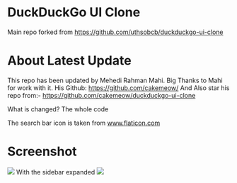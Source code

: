 # DuckDuckGo UI Clone

Main repo forked from https://github.com/uthsobcb/duckduckgo-ui-clone

# About Latest Update

This repo has been updated by Mehedi Rahman Mahi. Big Thanks to Mahi for work with it. His Github: https://github.com/cakemeow/
And Also star his repo from:- https://github.com/cakemeow/duckduckgo-ui-clone

What is changed? The whole code

The search bar icon is taken from www.flaticon.com

# Screenshot

![](https://github.com/cakemeow/duckduckgo-ui-clone/blob/master/duck.png)
With the sidebar expanded
![](https://github.com/cakemeow/duckduckgo-ui-clone/blob/master/ducksidebar.png)
